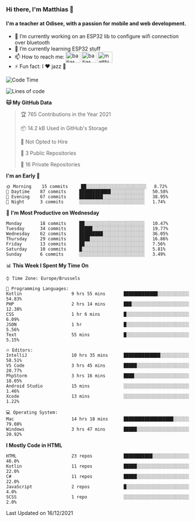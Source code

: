 ### Hi there, I'm Matthias 👋

#### I'm a teacher at Odisee, with a passion for mobile and web development.

- 🔭 I’m currently working on an ESP32 lib to configure wifi connection over bluetooth
- 🌱 I’m currently learning ESP32 stuff
- 📫 How to reach me: <a href="https://dev.to/batjas" target="_blank"><img align="center" src="https://raw.githubusercontent.com/rahuldkjain/github-profile-readme-generator/master/src/images/icons/Social/devto.svg" alt="batjas" height="30" width="40" /></a>
<a href="https://twitter.com/batjas" target="_blank"><img align="center" src="https://raw.githubusercontent.com/rahuldkjain/github-profile-readme-generator/master/src/images/icons/Social/twitter.svg" alt="batjas" height="30" width="40" /></a>
<a href="https://linkedin.com/in/matthiasdruwé" target="_blank"><img align="center" src="https://raw.githubusercontent.com/rahuldkjain/github-profile-readme-generator/master/src/images/icons/Social/linked-in-alt.svg" alt="matthiasdruwé" height="30" width="40" /></a>
- ⚡ Fun fact: I ❤ jazz 🎷


<!--START_SECTION:waka-->
![Code Time](http://img.shields.io/badge/Code%20Time-41%20hrs%2034%20mins-blue)

![Lines of code](https://img.shields.io/badge/From%20Hello%20World%20I%27ve%20Written-48%20Thousand%20lines%20of%20code-blue)

**🐱 My GitHub Data** 

> 🏆 765 Contributions in the Year 2021
 > 
> 📦 14.2 kB Used in GitHub's Storage 
 > 
> 🚫 Not Opted to Hire
 > 
> 📜 3 Public Repositories 
 > 
> 🔑 16 Private Repositories  
 > 
**I'm an Early 🐤** 

```text
🌞 Morning    15 commits     ██░░░░░░░░░░░░░░░░░░░░░░░   8.72% 
🌆 Daytime    87 commits     ████████████░░░░░░░░░░░░░   50.58% 
🌃 Evening    67 commits     █████████░░░░░░░░░░░░░░░░   38.95% 
🌙 Night      3 commits      ░░░░░░░░░░░░░░░░░░░░░░░░░   1.74%

```
📅 **I'm Most Productive on Wednesday** 

```text
Monday       18 commits     ██░░░░░░░░░░░░░░░░░░░░░░░   10.47% 
Tuesday      34 commits     █████░░░░░░░░░░░░░░░░░░░░   19.77% 
Wednesday    62 commits     █████████░░░░░░░░░░░░░░░░   36.05% 
Thursday     29 commits     ████░░░░░░░░░░░░░░░░░░░░░   16.86% 
Friday       13 commits     ██░░░░░░░░░░░░░░░░░░░░░░░   7.56% 
Saturday     10 commits     █░░░░░░░░░░░░░░░░░░░░░░░░   5.81% 
Sunday       6 commits      ░░░░░░░░░░░░░░░░░░░░░░░░░   3.49%

```


📊 **This Week I Spent My Time On** 

```text
⌚︎ Time Zone: Europe/Brussels

💬 Programming Languages: 
Kotlin                   9 hrs 55 mins       █████████████░░░░░░░░░░░░   54.83% 
PHP                      2 hrs 14 mins       ███░░░░░░░░░░░░░░░░░░░░░░   12.38% 
CSS                      1 hr 6 mins         █░░░░░░░░░░░░░░░░░░░░░░░░   6.09% 
JSON                     1 hr                █░░░░░░░░░░░░░░░░░░░░░░░░   5.56% 
Text                     55 mins             █░░░░░░░░░░░░░░░░░░░░░░░░   5.15%

🔥 Editors: 
IntelliJ                 10 hrs 35 mins      ██████████████░░░░░░░░░░░   58.51% 
VS Code                  3 hrs 45 mins       █████░░░░░░░░░░░░░░░░░░░░   20.77% 
PhpStorm                 3 hrs 16 mins       ████░░░░░░░░░░░░░░░░░░░░░   18.05% 
Android Studio           15 mins             ░░░░░░░░░░░░░░░░░░░░░░░░░   1.46% 
Xcode                    13 mins             ░░░░░░░░░░░░░░░░░░░░░░░░░   1.22%

💻 Operating System: 
Mac                      14 hrs 18 mins      ███████████████████░░░░░░   79.08% 
Windows                  3 hrs 47 mins       █████░░░░░░░░░░░░░░░░░░░░   20.92%

```

**I Mostly Code in HTML** 

```text
HTML                     23 repos            ███████████░░░░░░░░░░░░░░   46.0% 
Kotlin                   11 repos            █████░░░░░░░░░░░░░░░░░░░░   22.0% 
C#                       11 repos            █████░░░░░░░░░░░░░░░░░░░░   22.0% 
JavaScript               2 repos             █░░░░░░░░░░░░░░░░░░░░░░░░   4.0% 
SCSS                     1 repo              ░░░░░░░░░░░░░░░░░░░░░░░░░   2.0%

```



 Last Updated on 16/12/2021
<!--END_SECTION:waka-->
